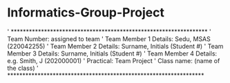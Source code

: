 # Informatics-Group-Project
' *****************************************************************
' Team Number: assigned to team
' Team Member 1 Details: Sedu, MSAS (220042255)
' Team Member 2 Details: Surname, Initials (Student #)
' Team Member 3 Details: Surname, Initials (Student #)
' Team Member 4 Details: e.g. Smith, J (202000001)
' Practical: Team Project
' Class name: (name of the class)
' *****************************************************************